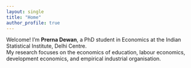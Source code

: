 ```yaml
---
layout: single
title: "Home"
author_profile: true
---
```


Welcome! I’m **Prerna Dewan**, a PhD student in Economics at the Indian Statistical Institute, Delhi Centre.  
My research focuses on the economics of education, labour economics, development economics, and empirical industrial organisation.
